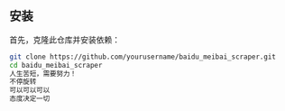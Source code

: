 
## 安装

首先，克隆此仓库并安装依赖：

```bash
git clone https://github.com/yourusername/baidu_meibai_scraper.git
cd baidu_meibai_scraper
人生苦短，需要努力！
不停旋转
可以可以可以
态度决定一切
